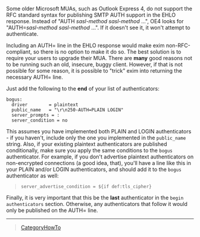 
Some older Microsoft MUAs, such as Outlook Express 4, do not support the
RFC standard syntax for publishing SMTP AUTH support in the EHLO
response. Instead of "AUTH *sasl-method* *sasl-method* ...", OE4 looks
for "AUTH=*sasl-method* *sasl-method* ...". If it doesn't see it, it
won't attempt to authenticate.

Including an AUTH= line in the EHLO response would make exim
non-RFC-compliant, so there is no option to make it do so. The best
solution is to require your users to upgrade their MUA. There are
**many** good reasons not to be running such an old, insecure, buggy
client. However, if that is not possible for some reason, it is possible
to "trick" exim into returning the necessary AUTH= line.

Just add the following to the **end** of your list of authenticators:

    bogus:
      driver        = plaintext
      public_name   = "\r\n250-AUTH=PLAIN LOGIN"
      server_prompts = :
      server_condition = no

This assumes you have implemented both PLAIN and LOGIN authenticators -
if you haven't, include only the one you implemented in the
`public_name` string. Also, if your existing plaintext authenticators
are published conditionally, make sure you apply the same conditions to
the `bogus` authenticator. For example, if you don't advertise plaintext
authenticators on non-encrypted connections (a good idea, that), you'll
have a line like this in your PLAIN and/or LOGIN authenticators, and
should add it to the `bogus` authenticator as well:

> `server_advertise_condition = ${if def:tls_cipher}`

Finally, it is very important that this be the **last** authenticator in
the `begin authenticators` section. Otherwise, any authenticators that
follow it would only be published on the AUTH= line.

* * * * *

> [CategoryHowTo](CategoryHowTo)
